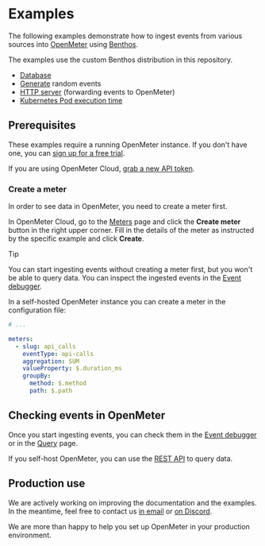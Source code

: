 # Examples

The following examples demonstrate how to ingest events from various sources into [OpenMeter](https://openmeter.io) using [Benthos](https://benthos.dev).

The examples use the custom Benthos distribution in this repository.

- [Database](database/)
- [Generate](generate/) random events
- [HTTP server](http-server/) (forwarding events to OpenMeter)
- [Kubernetes Pod execution time](kubernetes-pod-exec-time/)

## Prerequisites

These examples require a running OpenMeter instance. If you don't have one, you can [sign up for a free trial](https://openmeter.cloud/sign-up).

If you are using OpenMeter Cloud, [grab a new API token](https://openmeter.cloud/ingest).

### Create a meter

In order to see data in OpenMeter, you need to create a meter first.

In OpenMeter Cloud, go to the [Meters](https://openmeter.cloud/meters) page and click the **Create meter** button in the right upper corner.
Fill in the details of the meter as instructed by the specific example and click **Create**.

> [!TIP]
> You can start ingesting events without creating a meter first, but you won't be able to query data.
> You can inspect the ingested events in the [Event debugger](https://openmeter.cloud/ingest/debug).

In a self-hosted OpenMeter instance you can create a meter in the configuration file:

```yaml
# ...

meters:
  - slug: api_calls
    eventType: api-calls
    aggregation: SUM
    valueProperty: $.duration_ms
    groupBy:
      method: $.method
      path: $.path
```

## Checking events in OpenMeter

Once you start ingesting events, you can check them in the [Event debugger](https://openmeter.cloud/ingest/debug) or in the [Query](https://openmeter.cloud/query) page.

If you self-host OpenMeter, you can use the [REST API](https://openmeter.io/docs/getting-started/rest-api) to query data.

## Production use

We are actively working on improving the documentation and the examples.
In the meantime, feel free to contact us [in email](https://us10.list-manage.com/contact-form?u=c7d6a96403a0e5e19032ee885&form_id=fe04a7fc4851f8547cfee56763850e95) or [on Discord](https://discord.gg/nYH3ZQ3Xzq).

We are more than happy to help you set up OpenMeter in your production environment.
